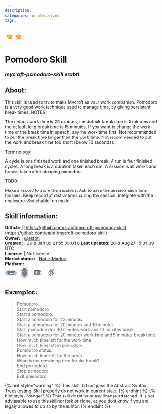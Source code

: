```yaml
--- 
description: 
categories: uncategorized   
tags:   
---
```


![](../.gitbook/assets/star.png)![](../.gitbook/assets/star.png)  
# Pomodoro Skill  
### _mycroft-pomodoro-skill.erabti_  
## About:  
This skill is used to try to make Mycroft as your work companion.
Pomodoro is a very good work technique used to manage time, by giving persistent break times.
NOTES:

The default work time is 25 minutes, the default break time is 5 minutes and the default long break time is 15 minutes.
If you want to change the work time or the break time in speech, say the work time first.
Not recommended to put the break time longer than the work time.
Not recommended to put the work and break time too short (below 10 seconds).

Terminology:

A cycle is one finished work and one finished break.
A run is four finished cycles.
A long break is a duration taken each run.
A session is all works and breaks taken after stopping pomodoro.

TODO:

Make a record to store the sessions.
Ask to save the session each time finishes.
Keep record of distractions during the session.
Integrate with the enclosure.
Switchable fun mode!


## Skill information:  
**Github:** | [https://github.com/erabti/mycroft-pomodoro-skill](https://github.com/erabti/mycroft-pomodoro-skill)  
**Owner:** | [@erabti](https://github.com/erabti)  
**Created:** | 2018 Jan 06 21:55:09 UTC  **Last updated:** 2018 Aug 27 15:35:39 UTC  
**License:** | No License  
**Market status:** | [Not in Market](https://market.mycroft.ai/skill/)  
**Platform:**  
 ![](../.gitbook/assets/mark-1-icon.png)  ![](../.gitbook/assets/mark-2-icon.png)  ![](../.gitbook/assets/picroft-icon.png)  ![](../.gitbook/assets/kde.png)   
## Examples:  
> Pomodoro.  
> Start pomodoro.  
> Start a pomodoro.  
> Start a pomodoro for 23 minutes.  
> Start a pomodoro for 20 minutes and 10 minutes.  
> Start pomodoro for 30 minutes work and 10 minutes break.  
> Start a pomodoro for 20 minutes work time and 5 minutes break time.  
> How much time left for the work time.  
> How much time left in pomodoro.  
> Pomodoro status.  
> How much time left for the break.  
> What is the remaining time for the break?  
> End pomodoro.  
> Stop pomodoro.  
> Exit pomodoro.  
  
{% hint style="warning" %}
This skill Did not pass the Abstract Syntax Trees testing. Skill properly do not work in current state.
{% endhint %}
{% hint style="danger" %}
This skill dosnt have any license attatched. It is not adviasable to use this skillnor fork or clone, as you dont know if you are legaly allowed to do so by the auhtor.
{% endhint %}
